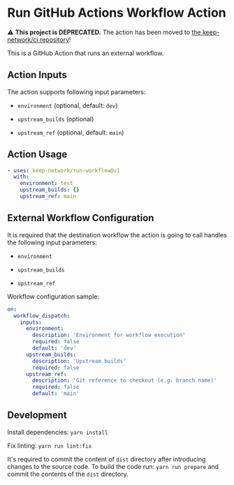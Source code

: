 # Run GitHub Actions Workflow Action

:warning: **This project is DEPRECATED.** The action has been moved to [the keep-network/ci repository](https://github.com/keep-network/ci/tree/main/actions/run-workflow)!

This is a GitHub Action that runs an external workflow.

## Action Inputs

The action supports following input parameters:

- `environment` (optional, default: `dev`)

- `upstream_builds` (optional)

- `upstream_ref` (optional, default: `main`)

## Action Usage

```yaml
- uses: keep-network/run-workflow@v1
  with:
    environment: test
    upstream_builds: {}
    upstream_ref: main
```

## External Workflow Configuration

It is required that the destination workflow the action is going to call handles
the following input parameters:

- `environment`

- `upstream_builds`

- `upstream_ref`

Workflow configuration sample:

```yaml
on:
  workflow_dispatch:
    inputs:
      environment:
        description: 'Environment for workflow execution'
        required: false
        default: 'dev'
      upstream_builds:
        description: 'Upstream builds'
        required: false
      upstream_ref:
        description: 'Git reference to checkout (e.g. branch name)'
        required: false
        default: 'main'
```

## Development

Install dependencies: `yarn install`

Fix linting: `yarn run lint:fix`

It's required to commit the content of `dist` directory after introducing changes
to the source code.
To build the code run: `yarn run prepare` and commit the contents
of the `dist` directory.

